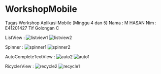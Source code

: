 # WorkshopMobile
Tugas Workshop Aplikasi Mobile (Minggu 4 dan 5)
Nama : M HASAN
Nim : E41201427
Tif Golongan C

ListView :
![listview1](https://user-images.githubusercontent.com/75104965/136177979-f88637c5-9aac-4113-b77c-cd329746d67d.png)
![listview2](https://user-images.githubusercontent.com/75104965/136177995-10e99cab-429a-4bc7-aa79-da9e5d2dbc54.png)

Spinner :
![spinner1](https://user-images.githubusercontent.com/75104965/136178056-24ad1ed2-1acd-4fa4-978a-1a50620d6d8b.png)
![spinner2](https://user-images.githubusercontent.com/75104965/136178065-a7a8f927-d303-4f3a-a4d3-e003e775e686.png)

AutoCompleteTextView :
![auto2](https://user-images.githubusercontent.com/75104965/136178152-9d0d9b94-c3d5-425f-bdfa-6f278da66ad5.png)
![auto1](https://user-images.githubusercontent.com/75104965/136178163-13051168-cf7b-4f72-a679-82bade16479a.png)

RicyclerView :
![recycle2](https://user-images.githubusercontent.com/75104965/136178335-913f356f-e390-45d5-9a0e-ae2adb76255a.png)
![recycle1](https://user-images.githubusercontent.com/75104965/136178340-a71360d6-9802-44cc-a5ae-1cbfdc911f78.png)

